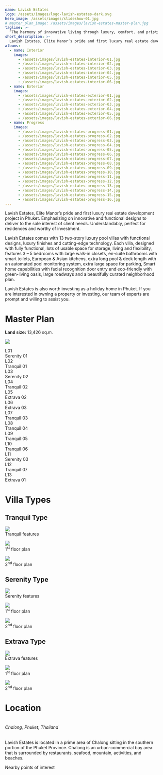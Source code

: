 ```yaml
---
name: Lavish Estates
logo: /assets/images/logo-lavish-estates-dark.svg
hero_image: /assets/images/slideshow-01.jpg
# master_plan_image: /assets/images/lavish-estates-master-plan.jpg
tagline: >-
  “The harmony of innovative living through luxury, comfort, and pristine quality residences in Phuket”
short_description: >-
  Lavish Estates, Elite Manor’s pride and first luxury real estate development project in Phuket. Emphasizing on innovative and functional designs to deliver to the sole interest of client needs. Understandably, perfect for residences and worthy of investment.
albums:
  - name: Interior
    images:
      - /assets/images/lavish-estates-interior-01.jpg
      - /assets/images/lavish-estates-interior-02.jpg
      - /assets/images/lavish-estates-interior-03.jpg
      - /assets/images/lavish-estates-interior-04.jpg
      - /assets/images/lavish-estates-interior-05.jpg
      - /assets/images/lavish-estates-interior-06.jpg
  - name: Exterior
    images:
      - /assets/images/lavish-estates-exterior-01.jpg
      - /assets/images/lavish-estates-exterior-02.jpg
      - /assets/images/lavish-estates-exterior-03.jpg
      - /assets/images/lavish-estates-exterior-04.jpg
      - /assets/images/lavish-estates-exterior-05.jpg
      - /assets/images/lavish-estates-exterior-06.jpg
  - name: Progress
    images:
      - /assets/images/lavish-estates-progress-01.jpg
      - /assets/images/lavish-estates-progress-02.jpg
      - /assets/images/lavish-estates-progress-03.jpg
      - /assets/images/lavish-estates-progress-04.jpg
      - /assets/images/lavish-estates-progress-05.jpg
      - /assets/images/lavish-estates-progress-06.jpg
      - /assets/images/lavish-estates-progress-07.jpg
      - /assets/images/lavish-estates-progress-08.jpg
      - /assets/images/lavish-estates-progress-09.jpg
      - /assets/images/lavish-estates-progress-10.jpg
      - /assets/images/lavish-estates-progress-11.jpg
      - /assets/images/lavish-estates-progress-12.jpg
      - /assets/images/lavish-estates-progress-13.jpg
      - /assets/images/lavish-estates-progress-14.jpg
      - /assets/images/lavish-estates-progress-15.jpg
      - /assets/images/lavish-estates-progress-16.jpg
---
```


Lavish Estates, Elite Manor’s pride and first luxury real estate development project in Phuket. Emphasizing on innovative and functional designs to deliver to the sole interest of client needs. Understandably, perfect for residences and worthy of investment.

Lavish Estates comes with 13 two-story luxury pool villas with functional designs, luxury finishes and cutting-edge technology. Each villa, designed with fully functional, lots of usable space for storage, living and flexibility, features 3 – 5 bedrooms with large walk-in closets, en-suite bathrooms with smart toilets, European & Asian kitchens, extra long pool & deck length with an automated pool monitoring system, extra large space for parking, Smart home capabilities with facial recognition door entry and eco-friendly with green-living oasis, large roadways and a beautifully curated neighborhood plan.

Lavish Estates is also worth investing as a holiday home in Phuket. If you are interested in owning a property or investing, our team of experts are prompt and willing to assist you.

# Master Plan

**Land size:** 13,426 sq.m.

<p class="text-center">
  <img src="/assets/images/lavish-estates-master-plan.jpg">
</p>

<div class="row mx-md-5">
  <div class="col-6 col-sm-4 col-md-3 small text-center"><span class="text-primary me-2 d-inline fw-medium"><i class="fa fa-location-dot"></i> L01</span><div class="d-inline-block">Serenity 01</div></div>
  <div class="col-6 col-sm-4 col-md-3 small text-center"><span class="text-primary me-2 d-inline fw-medium"><i class="fa fa-location-dot"></i> L02</span><div class="d-inline-block">Tranquil 01</div></div>
  <div class="col-6 col-sm-4 col-md-3 small text-center"><span class="text-primary me-2 d-inline fw-medium"><i class="fa fa-location-dot"></i> L03</span><div class="d-inline-block">Serenity 02</div></div>
  <div class="col-6 col-sm-4 col-md-3 small text-center"><span class="text-primary me-2 d-inline fw-medium"><i class="fa fa-location-dot"></i> L04</span><div class="d-inline-block">Tranquil 02</div></div>
  <div class="col-6 col-sm-4 col-md-3 small text-center"><span class="text-primary me-2 d-inline fw-medium"><i class="fa fa-location-dot"></i> L05</span><div class="d-inline-block">Extrava 02</div></div>
  <div class="col-6 col-sm-4 col-md-3 small text-center"><span class="text-primary me-2 d-inline fw-medium"><i class="fa fa-location-dot"></i> L06</span><div class="d-inline-block">Extrava 03</div></div>
  <div class="col-6 col-sm-4 col-md-3 small text-center"><span class="text-primary me-2 d-inline fw-medium"><i class="fa fa-location-dot"></i> L07</span><div class="d-inline-block">Tranquil 03</div></div>
  <div class="col-6 col-sm-4 col-md-3 small text-center"><span class="text-primary me-2 d-inline fw-medium"><i class="fa fa-location-dot"></i> L08</span><div class="d-inline-block">Tranquil 04</div></div>
  <div class="col-6 col-sm-4 col-md-3 small text-center"><span class="text-primary me-2 d-inline fw-medium"><i class="fa fa-location-dot"></i> L09</span><div class="d-inline-block">Tranquil 05</div></div>
  <div class="col-6 col-sm-4 col-md-3 small text-center"><span class="text-primary me-2 d-inline fw-medium"><i class="fa fa-location-dot"></i> L10</span><div class="d-inline-block">Tranquil 06</div></div>
  <div class="col-6 col-sm-4 col-md-3 small text-center"><span class="text-primary me-2 d-inline fw-medium"><i class="fa fa-location-dot"></i> L11</span><div class="d-inline-block">Serenity 03</div></div>
  <div class="col-6 col-sm-4 col-md-3 small text-center"><span class="text-primary me-2 d-inline fw-medium"><i class="fa fa-location-dot"></i> L12</span><div class="d-inline-block">Tranquil 07</div></div>
  <div class="col-6 col-sm-4 col-md-3 small text-center"><span class="text-primary me-2 d-inline fw-medium"><i class="fa fa-location-dot"></i> L13</span><div class="d-inline-block">Extrava 01</div></div>
</div>

<!-- <div class="master-plan-legend row">
  <div class="col-12 col-lg">
    <div class="legend">L01</div><div class="legend-description">Serenity 01</div>
  </div>
  <div class="col-12 col-lg">
    <div class="legend">L02</div><div class="legend-description">Tranquil 01</div>
  </div>
  <div class="col-12 col-lg">
    <div class="legend">L03</div><div class="legend-description">Serenity 02</div>
  </div>
  <div class="col-12 col-lg">
    <div class="legend">L04</div><div class="legend-description">Tranquil 02</div>
  </div>
  <div class="col-12 col-lg">
    <div class="legend">L05</div><div class="legend-description">Extrava 02</div>
  </div>
  <div class="col-12 col-lg">
    <div class="legend">L06</div><div class="legend-description">Extrava 03</div>
  </div>
  <div class="col-12 col-lg">
    <div class="legend">L07</div><div class="legend-description">Tranquil 03</div>
  </div>
  <div class="col-12 col-lg">
    <div class="legend">L08</div><div class="legend-description">Tranquil 04</div>
  </div>
  <div class="col-12 col-lg">
    <div class="legend">L09</div><div class="legend-description">Tranquil 05</div>
  </div>
  <div class="col-12 col-lg">
    <div class="legend">L10</div><div class="legend-description">Tranquil 06</div>
  </div>
  <div class="col-12 col-lg">
    <div class="legend">L11</div><div class="legend-description">Serenity 03</div>
  </div>
  <div class="col-12 col-lg">
    <div class="legend">L12</div><div class="legend-description">Tranquil 07</div>
  </div>
  <div class="col-12 col-lg">
    <div class="legend">L13</div><div class="legend-description">Extrava 01</div>
  </div>
</div> -->

<!-- <div class="row my-4 py-4">
  <div class="col-4 ps-5">
  <ul class="list-unstyled">
    <li><span class="fw-bold">L01</span> Serenity 01</li>
    <li><span class="fw-bold">L02</span> Tranquil 01</li>
    <li><span class="fw-bold">L03</span> Serenity 02</li>
    <li><span class="fw-bold">L04</span> Tranquil 02</li>
    <li><span class="fw-bold">L05</span> Extrava 02</li>
  </ul>
  </div>
  <div class="col-4 ps-5">
  <ul class="list-unstyled">
    <li><span class="fw-bold">L06</span> Extrava 03</li>
    <li><span class="fw-bold">L07</span> Tranquil 03</li>
    <li><span class="fw-bold">L08</span> Tranquil 04</li>
    <li><span class="fw-bold">L09</span> Tranquil 05</li>
    <li><span class="fw-bold">L10</span> Tranquil 06</li>
  </ul>
  </div>
  <div class="col-4 ps-5">
  <ul class="list-unstyled">
    <li><span class="fw-bold">L11</span> Serenity 03</li>
    <li><span class="fw-bold">L12</span> Tranquil 07</li>
    <li><span class="fw-bold">L13</span> Extrava 01</li>
  </ul>
  </div>
</div> -->

# Villa Types

## Tranquil Type

<p class="text-center mb-5">
  <img src="/assets/images/tranquil-features.png"><br>
  Tranquil features
</p>

<p class="text-center mb-5">
  <img src="/assets/images/tranquil-floorplan-01.gif"><br>
  1<sup>st</sup> floor plan
</p>

<p class="text-center">
  <img src="/assets/images/tranquil-floorplan-02.gif"><br>
  2<sup>nd</sup> floor plan
</p>

<!-- <div class="row mx-md-5">
  <div class="col-6 col-sm-4 col-md-3 small text-center"><div class="text-primary me-2 d-inline" style="width: 80px;"><i class="fa fa-bed"></i> Bedrooms</div><div class="d-inline-block" style="width: 80px;">3</div></div>
  <div class="col-6 col-sm-4 col-md-3 small text-center"><div class="text-primary me-2 d-inline" style="width: 80px;"><i class="fa fa-bath"></i> Bathrooms</div><div class="d-inline-block" style="width: 80px;">4</div></div>
  <div class="col-6 col-sm-4 col-md-3 small text-center"><div class="text-primary me-2 d-inline" style="width: 80px;"><i class="fa fa-expand"></i> Plot size</div><div class="d-inline-block" style="width: 80px;">592.20 wa<sup>2</sup></div></div>
  <div class="col-6 col-sm-4 col-md-3 small text-center"><div class="text-primary me-2 d-inline" style="width: 80px;"><i class="fa fa-expand"></i> Total area</div><div class="d-inline-block" style="width: 80px;">666.84 m<sup>2</sup></div></div>
  <div class="col-6 col-sm-4 col-md-3 small text-center"><div class="text-primary me-2 d-inline" style="width: 80px;"><i class="fa fa-water"></i> Pool size</div><div class="d-inline-block" style="width: 80px;">3.85 x 13.85 m</div></div>
  <div class="col-6 col-sm-4 col-md-3 small text-center"><div class="text-primary me-2 d-inline" style="width: 80px;"><i class="fa fa-house"></i> Built area</div><div class="d-inline-block" style="width: 80px;">571.45 m<sup>2</sup></div></div>
  <div class="col-6 col-sm-4 col-md-3 small text-center"><div class="text-primary me-2 d-inline" style="width: 80px;"><i class="fa fa-information"></i> Bedrooms</div><div class="d-inline-block" style="width: 80px;">Tranquil 03</div></div>
  <div class="col-6 col-sm-4 col-md-3 small text-center"><div class="text-primary me-2 d-inline" style="width: 80px;"><i class="fa fa-information"></i> Bedrooms</div><div class="d-inline-block" style="width: 80px;">Tranquil 04</div></div>
  <div class="col-6 col-sm-4 col-md-3 small text-center"><div class="text-primary me-2 d-inline" style="width: 80px;"><i class="fa fa-information"></i> Bedrooms</div><div class="d-inline-block" style="width: 80px;">Tranquil 05</div></div>
  <div class="col-6 col-sm-4 col-md-3 small text-center"><div class="text-primary me-2 d-inline" style="width: 80px;"><i class="fa fa-information"></i> Bedrooms</div><div class="d-inline-block" style="width: 80px;">Tranquil 06</div></div>
  <div class="col-6 col-sm-4 col-md-3 small text-center"><div class="text-primary me-2 d-inline" style="width: 80px;"><i class="fa fa-information"></i> Bedrooms</div><div class="d-inline-block" style="width: 80px;">Serenity 03</div></div>
  <div class="col-6 col-sm-4 col-md-3 small text-center"><div class="text-primary me-2 d-inline" style="width: 80px;"><i class="fa fa-information"></i> Bedrooms</div><div class="d-inline-block" style="width: 80px;">Tranquil 07</div></div>
  <div class="col-6 col-sm-4 col-md-3 small text-center"><div class="text-primary me-2 d-inline" style="width: 80px;"><i class="fa fa-information"></i> Bedrooms</div><div class="d-inline-block" style="width: 80px;">Extrava 01</div></div>
</div> -->

## Serenity Type

<p class="text-center mb-5">
  <img src="/assets/images/serenity-features.png"><br>
  Serenity features
</p>

<p class="text-center mb-5">
  <img src="/assets/images/serenity-floorplan-01.gif"><br>
  1<sup>st</sup> floor plan
</p>

<p class="text-center">
  <img src="/assets/images/serenity-floorplan-02.gif"><br>
  2<sup>nd</sup> floor plan
</p>

## Extrava Type

<p class="text-center mb-5">
  <img src="/assets/images/extrava-features.png"><br>
  Extrava features
</p>

<p class="text-center mb-5">
  <img src="/assets/images/extrava-floorplan-01.gif"><br>
  1<sup>st</sup> floor plan
</p>

<p class="text-center">
  <img src="/assets/images/extrava-floorplan-02.gif"><br>
  2<sup>nd</sup> floor plan
</p>

# Location

<p class="text-center"><img src="/assets/images/lavish-estates-location-map.png" alt=""><br>
<h6 class="text-primary text-center"><i class="fa fa-location-dot"></i> Chalong, Phuket, Thailand</h6>
</p>

Lavish Estates is located in a prime area of Chalong sitting in the southern portion of the Phuket Province. Chalong is an urban-commercial bay area that is surrounded by restaurants, seafood, mountain, activities, and beaches.

<p class="text-center"><img src="/assets/images/lavish-estates-distances.png" alt=""><br>Nearby points of interest</p>
